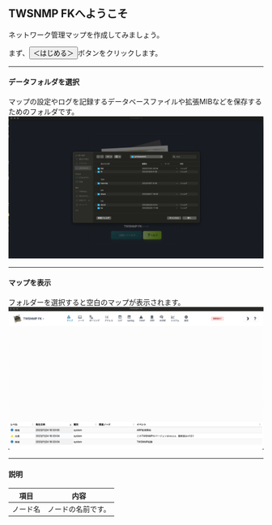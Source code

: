 ## TWSNMP FKへようこそ

ネットワーク管理マップを作成してみましょう。

まず、<button class="bg-green-600">＜はじめる＞</button>ボタンをクリックします。


---
#### データフォルダを選択
<span class="text-xl">
マップの設定やログを記録するデータベースファイルや拡張MIBなどを保存するためのフォルダです。
</span>


<img src="../../help/ja/2023-11-24_16-29-59.png" />

---
#### マップを表示
<span class="text-xl">
フォルダーを選択すると空白のマップが表示されます。
</span>

<img src="../../help/ja/2023-11-24_16-34-25.png"/>

---
#### 説明
<div class="text-xl">

|項目|内容|
|---|---|
|ノード名|ノードの名前です。|

</div>